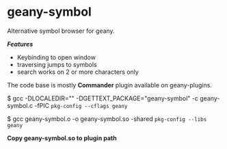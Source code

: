 geany-symbol
============

Alternative symbol browser for geany.

***Features***

* Keybinding to open window
* traversing jumps to symbols
* search works on 2 or more characters only

The code base is mostly  **Commander** plugin available on geany-plugins.


$ gcc -DLOCALEDIR=\"\" -DGETTEXT_PACKAGE=\"geany-symbol\" -c geany-symbol.c -fPIC `pkg-config --cflags geany`

$ gcc geany-symbol.o -o geany-symbol.so -shared `pkg-config --libs geany`


**Copy geany-symbol.so to plugin path**
